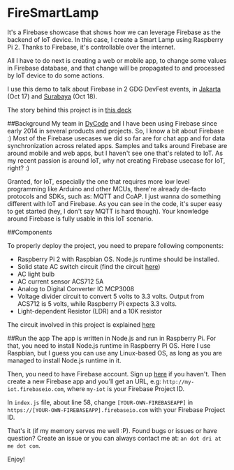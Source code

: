 # FireSmartLamp
It's a Firebase showcase that shows how we can leverage Firebase as the backend of IoT device. 
In this case, I create a Smart Lamp using Raspberry Pi 2. Thanks to Firebase, it's controllable over the internet. 


All I have to do next is creating a web or mobile app, to change some values in Firebase database, 
and that change will be propagated to and processed by IoT device to do some actions.


I use this demo to talk about Firebase in 2 GDG DevFest events, in [Jakarta](https://sites.google.com/a/kibar.co.id/devfest-indonesia-2015/program/jakarta)
(Oct 17) and [Surabaya](https://sites.google.com/a/kibar.co.id/devfest-indonesia-2015/program/surabaya) (Oct 18).

The story behind this project is in [this deck](http://www.slideshare.net/andri_yadi/firebase-54159652)


##Background
My team in [DyCode](http://dycode.co.id) and I have been using Firebase since early 2014 in several products and projects. So, I know a bit about Firebase :)
Most of the Firebase usecases we did so far are for chat app and for data synchronization across related apps. 
Samples and talks around Firebase are around mobile and web apps, but I haven't see one that's related to IoT. 
As my recent passion is around IoT, why not creating Firebase usecase for IoT, right? :)


Granted, for IoT, especially the one that requires more low level programming like Arduino and other MCUs, 
there're already de-facto protocols and SDKs, such as: MQTT and CoAP. I just wanna do something different with IoT and Firebase.
As you can see in the code, it's super easy to get started (hey, I don't say MQTT is hard though). 
Your knowledge around Firebase is fully usable in this IoT scenario.


##Components

To properly deploy the project, you need to prepare following components:

* Raspberry Pi 2 with Raspbian OS. Node.js runtime should be installed.
* Solid state AC switch circuit (find the circuit [here](http://www.slideshare.net/andri_yadi/firebase-54159652/36?src=clipshare))
* AC light bulb
* AC current sensor ACS712 5A
* Analog to Digital Converter IC MCP3008
* Voltage divider circuit to convert 5 volts to 3.3 volts. Output from ACS712 is 5 volts, while Raspberry Pi expects 3.3 volts.
* Light-dependent Resistor (LDR) and a 10K resistor

The circuit involved in this project is explained [here](http://www.slideshare.net/andri_yadi/firebase-54159652/41?src=clipshare)


##Run the app
The app is written in Node.js and run in Raspberry Pi. For that, you need to install Node.js runtime in Raspberry Pi OS. 
Here I use Raspbian, but I guess you can use any Linux-based OS, as long as you are managed to install Node.js runtime in it.

Then, you need to have Firebase account. Sign up [here](http://firebase.com/signup/) if you haven't. 
Then create a new Firebase app and you'll get an URL, e.g: `http://my-iot.firebaseio.com`, where `my-iot` is your Firebase Project ID.

In `index.js` file, about line 58, change `[YOUR-OWN-FIREBASEAPP]` in `https://[YOUR-OWN-FIREBASEAPP].firebaseio.com` with your Firebase Project ID.

That's it (if my memory serves me well :P). Found bugs or issues or have question? Create an issue or you can always contact me at: `an dot dri at me dot com`.

Enjoy!



